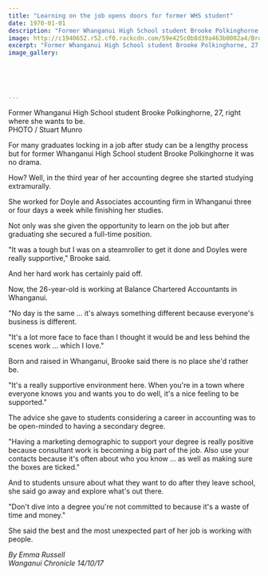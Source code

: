 ```yaml
---
title: "Learning on the job opens doors for former WHS student"
date: 1970-01-01
description: "Former Whanganui High School student Brooke Polkinghorne, 27, right where she wants to be..."
image: http://c1940652.r52.cf0.rackcdn.com/59e425c0b8d39a463b0002a4/Brooke-Polkinghorne-ex-Oct-2017.jpg
excerpt: "Former Whanganui High School student Brooke Polkinghorne, 27, right where she wants to be."
image_gallery:
    
    
    
    
    
---
```


<p><span>Former Whanganui High School student Brooke Polkinghorne, 27, right where she wants to be. <br />PHOTO / Stuart Munro</span></p>
<p class="element element-paragraph">For many graduates locking in a job after study can be a lengthy process but for former Whanganui High School student Brooke Polkinghorne it was no drama.</p>
<p class="element element-paragraph">How? Well, in the third year of her accounting degree she started studying extramurally.</p>
<p class="element element-paragraph">She worked for Doyle and Associates accounting firm in Whanganui three or four days a week while finishing her studies.</p>
<p class="element element-paragraph">Not only was she given the opportunity to learn on the job but after graduating she secured a full-time position.</p>
<p class="element element-paragraph">"It was a tough but I was on a steamroller to get it done and Doyles were really supportive," Brooke said.</p>
<p class="element element-paragraph">And her hard work has certainly paid off.</p>
<p class="element element-paragraph">Now, the 26-year-old is working at Balance Chartered Accountants in Whanganui.</p>
<p class="element element-paragraph">"No day is the same ... it's always something different because everyone's business is different.</p>
<p class="element element-paragraph">"It's a lot more face to face than I thought it would be and less behind the scenes work ... which I love."</p>
<p class="element element-paragraph">Born and raised in Whanganui, Brooke said there is no place she'd rather be.</p>
<p class="element element-paragraph">"It's a really supportive environment here. When you're in a town where everyone knows you and wants you to do well, it's a nice feeling to be supported."</p>
<p class="element element-paragraph">The advice she gave to students considering a career in accounting was to be open-minded to having a secondary degree.</p>
<p class="element element-paragraph">"Having a marketing demographic to support your degree is really positive because consultant work is becoming a big part of the job. Also use your contacts because it's often about who you know ... as well as making sure the boxes are ticked."</p>
<p class="element element-paragraph">And to students unsure about what they want to do after they leave school, she said go away and explore what's out there.</p>
<p class="element element-paragraph">"Don't dive into a degree you're not committed to because it's a waste of time and money."</p>
<p class="element element-paragraph">She said the best and the most unexpected part of her job is working with people.</p>
<p><em>By Emma Russell</em><br /><em>Wanganui Chronicle 14/10/17</em></p>

